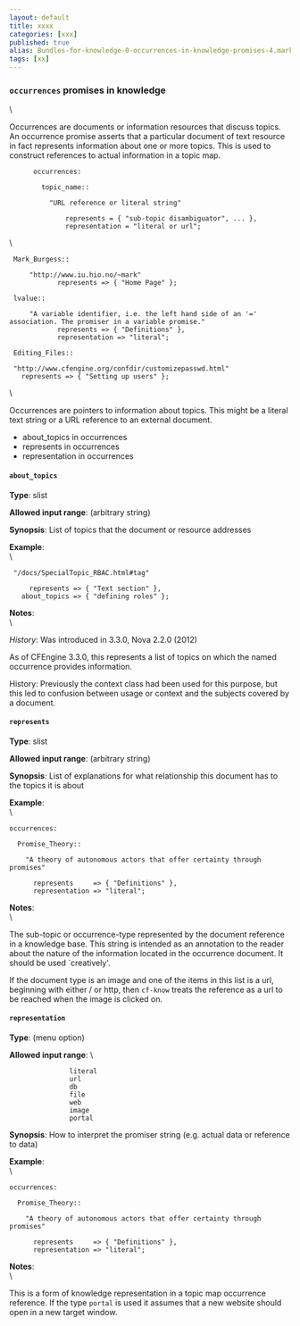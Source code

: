 ```yaml
---
layout: default
title: xxxx
categories: [xxx]
published: true
alias: Bundles-for-knowledge-0-occurrences-in-knowledge-promises-4.markdown.html
tags: [xx]
---
```


### `occurrences` promises in knowledge

\

Occurrences are documents or information resources that discuss topics.
An occurrence promise asserts that a particular document of text
resource in fact represents information about one or more topics. This
is used to construct references to actual information in a topic map.

         
          occurrences:
         
            topic_name::
         
              "URL reference or literal string"
         
                  represents = { "sub-topic disambiguator", ... },
                  representation = "literal or url";
         

\

     Mark_Burgess::

         "http://www.iu.hio.no/~mark"
                represents => { "Home Page" };

     lvalue::

         "A variable identifier, i.e. the left hand side of an '=' association. The promiser in a variable promise."
                represents => { "Definitions" },
                representation => "literal";

     Editing_Files::

     "http://www.cfengine.org/confdir/customizepasswd.html" 
       represents => { "Setting up users" };

\

Occurrences are pointers to information about topics. This might be a
literal text string or a URL reference to an external document.

-   about\_topics in occurrences
-   represents in occurrences
-   representation in occurrences

#### `about_topics`

**Type**: slist

**Allowed input range**: (arbitrary string)

**Synopsis**: List of topics that the document or resource addresses

**Example**:\
 \

     "/docs/SpecialTopic_RBAC.html#tag"

         represents => { "Text section" }, 
       about_topics => { "defining roles" };

**Notes**:\
 \

*History*: Was introduced in 3.3.0, Nova 2.2.0 (2012)

As of CFEngine 3.3.0, this represents a list of topics on which the
named occurrence provides information.

History: Previously the context class had been used for this purpose,
but this led to confusion between usage or context and the subjects
covered by a document.

#### `represents`

**Type**: slist

**Allowed input range**: (arbitrary string)

**Synopsis**: List of explanations for what relationship this document
has to the topics it is about

**Example**:\
 \

    occurrences:

      Promise_Theory::

        "A theory of autonomous actors that offer certainty through promises"

          represents     => { "Definitions" },
          representation => "literal";

**Notes**:\
 \

The sub-topic or occurrence-type represented by the document reference
in a knowledge base. This string is intended as an annotation to the
reader about the nature of the information located in the occurrence
document. It should be used \`creatively'.

If the document type is an image and one of the items in this list is a
url, beginning with either / or http, then `cf-know` treats the
reference as a url to be reached when the image is clicked on.

#### `representation`

**Type**: (menu option)

**Allowed input range**: \

                   literal
                   url
                   db
                   file
                   web
                   image
                   portal

**Synopsis**: How to interpret the promiser string (e.g. actual data or
reference to data)

**Example**:\
 \

    occurrences:

      Promise_Theory::

        "A theory of autonomous actors that offer certainty through promises"

          represents     => { "Definitions" },
          representation => "literal";

**Notes**:\
 \

This is a form of knowledge representation in a topic map occurrence
reference. If the type `portal` is used it assumes that a new website
should open in a new target window.
